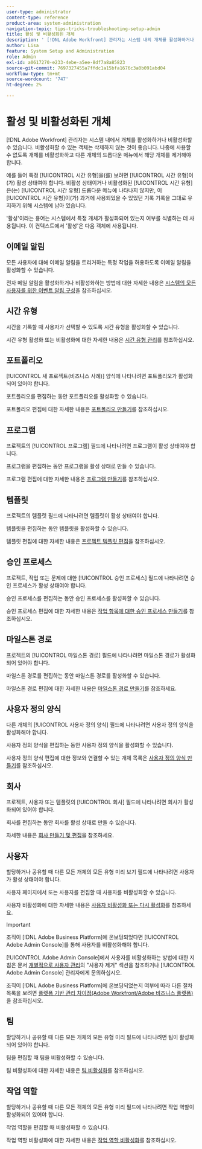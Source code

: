 ```yaml
---
user-type: administrator
content-type: reference
product-area: system-administration
navigation-topic: tips-tricks-troubleshooting-setup-admin
title: 활성 및 비활성화된 개체
description: ' [!DNL Adobe Workfront] 관리자는 시스템 내의 개체를 활성화하거나 비활성화할 수 있습니다. 비활성화할 수 있는 객체는 삭제하지 않는 것이 좋습니다. 나중에 사용할 수 없도록 개체를 비활성화하고 다른 개체의 드롭다운 메뉴에서 해당 개체를 제거해야 합니다.'
author: Lisa
feature: System Setup and Administration
role: Admin
exl-id: a0617270-e233-4ebe-a5ee-8df7a8a85823
source-git-commit: 7697327455a7ffdc1a15bfa1676c3a0b091abd04
workflow-type: tm+mt
source-wordcount: '747'
ht-degree: 2%

---
```


# 활성 및 비활성화된 개체

[!DNL Adobe Workfront] 관리자는 시스템 내에서 개체를 활성화하거나 비활성화할 수 있습니다. 비활성화할 수 있는 객체는 삭제하지 않는 것이 좋습니다. 나중에 사용할 수 없도록 개체를 비활성화하고 다른 개체의 드롭다운 메뉴에서 해당 개체를 제거해야 합니다.

예를 들어 특정 [!UICONTROL 시간 유형]을(를) 보려면 [!UICONTROL 시간 유형]이(가) 활성 상태여야 합니다. 비활성 상태이거나 비활성화된 [!UICONTROL 시간 유형]은(는) [!UICONTROL 시간 유형] 드롭다운 메뉴에 나타나지 않지만, 이 [!UICONTROL 시간 유형]이(가) 과거에 사용되었을 수 있었던 기록 기록을 그대로 유지하기 위해 시스템에 남아 있습니다.

&#39;활성&#39;이라는 용어는 시스템에서 특정 개체가 활성화되어 있는지 여부를 식별하는 데 사용됩니다. 이 컨텍스트에서 &#39;활성&#39;은 다음 객체에 사용됩니다.

## 이메일 알림

모든 사용자에 대해 이메일 알림을 트리거하는 특정 작업을 허용하도록 이메일 알림을 활성화할 수 있습니다.

전자 메일 알림을 활성화하거나 비활성화하는 방법에 대한 자세한 내용은 [시스템의 모든 사용자를 위한 이벤트 알림 구성](../../administration-and-setup/manage-workfront/emails/configure-event-notifications-for-everyone-in-the-system.md)을 참조하십시오.

## 시간 유형

시간을 기록할 때 사용자가 선택할 수 있도록 시간 유형을 활성화할 수 있습니다.

시간 유형 활성화 또는 비활성화에 대한 자세한 내용은 [시간 유형 관리](../../administration-and-setup/set-up-workfront/configure-timesheets-schedules/hour-types.md)를 참조하십시오.

## 포트폴리오

[!UICONTROL 새 프로젝트(비즈니스 사례)] 양식에 나타나려면 포트폴리오가 활성화되어 있어야 합니다.

포트폴리오를 편집하는 동안 포트폴리오를 활성화할 수 있습니다.

포트폴리오 편집에 대한 자세한 내용은 [포트폴리오 만들기](../../manage-work/portfolios/create-and-manage-portfolios/create-portfolios.md)를 참조하십시오.

## 프로그램

프로젝트의 [!UICONTROL 프로그램] 필드에 나타나려면 프로그램이 활성 상태여야 합니다.

프로그램을 편집하는 동안 프로그램을 활성 상태로 만들 수 있습니다.

프로그램 편집에 대한 자세한 내용은 [프로그램 만들기](../../manage-work/portfolios/create-and-manage-programs/create-program.md)를 참조하십시오.

## 템플릿

프로젝트의 템플릿 필드에 나타나려면 템플릿이 활성 상태여야 합니다.

템플릿을 편집하는 동안 템플릿을 활성화할 수 있습니다.

템플릿 편집에 대한 자세한 내용은 [프로젝트 템플릿 편집](../../manage-work/projects/create-and-manage-templates/edit-templates.md)을 참조하십시오.

## 승인 프로세스

프로젝트, 작업 또는 문제에 대한 [!UICONTROL 승인 프로세스] 필드에 나타나려면 승인 프로세스가 활성 상태여야 합니다.

승인 프로세스를 편집하는 동안 승인 프로세스를 활성화할 수 있습니다.

승인 프로세스 편집에 대한 자세한 내용은 [작업 항목에 대한 승인 프로세스 만들기](../../administration-and-setup/customize-workfront/configure-approval-milestone-processes/create-approval-processes.md)를 참조하십시오.

## 마일스톤 경로

프로젝트의 [!UICONTROL 마일스톤 경로] 필드에 나타나려면 마일스톤 경로가 활성화되어 있어야 합니다.

마일스톤 경로를 편집하는 동안 마일스톤 경로를 활성화할 수 있습니다.

마일스톤 경로 편집에 대한 자세한 내용은 [마일스톤 경로 만들기](../../administration-and-setup/customize-workfront/configure-approval-milestone-processes/create-milestone-path.md)를 참조하세요.

## 사용자 정의 양식

다른 개체의 [!UICONTROL 사용자 정의 양식] 필드에 나타나려면 사용자 정의 양식을 활성화해야 합니다.

사용자 정의 양식을 편집하는 동안 사용자 정의 양식을 활성화할 수 있습니다.

사용자 정의 양식 편집에 대한 정보와 연결할 수 있는 개체 목록은 [사용자 정의 양식 만들기](/help/quicksilver/administration-and-setup/customize-workfront/create-manage-custom-forms/form-designer/design-a-form/design-a-form.md)를 참조하십시오.

## 회사

프로젝트, 사용자 또는 템플릿의 [!UICONTROL 회사] 필드에 나타나려면 회사가 활성화되어 있어야 합니다.

회사를 편집하는 동안 회사를 활성 상태로 만들 수 있습니다.

자세한 내용은 [회사 만들기 및 편집](../../administration-and-setup/set-up-workfront/organizational-setup/create-and-edit-companies.md)을 참조하세요.

## 사용자

할당하거나 공유할 때 다른 모든 개체의 모든 유형 미리 보기 필드에 나타나려면 사용자가 활성 상태여야 합니다.

사용자 페이지에서 또는 사용자를 편집할 때 사용자를 비활성화할 수 있습니다.

사용자 비활성화에 대한 자세한 내용은 [사용자 비활성화 또는 다시 활성화](../../administration-and-setup/add-users/create-and-manage-users/deactivate-a-user.md)를 참조하세요.

>[!IMPORTANT]
>
>조직이 [!DNL Adobe Business Platform]에 온보딩되었다면 [!UICONTROL Adobe Admin Console]를 통해 사용자를 비활성화해야 합니다.
>
>[!UICONTROL Adobe Admin Console]에서 사용자를 비활성화하는 방법에 대한 지침은 문서 [개별적으로 사용자 관리](https://helpx.adobe.com/enterprise/using/manage-users-individually.html)의 &quot;사용자 제거&quot; 섹션을 참조하거나 [!UICONTROL Adobe Admin Console] 관리자에게 문의하십시오.
>
>조직이 [!DNL Adobe Business Platform]에 온보딩되었는지 여부에 따라 다른 절차 목록을 보려면 [플랫폼 기반 관리 차이점(Adobe Workfront/Adobe 비즈니스 플랫폼)](../../administration-and-setup/get-started-wf-administration/actions-in-admin-console.md)을 참조하십시오.

## 팀

할당하거나 공유할 때 다른 모든 개체의 모든 유형 미리 필드에 나타나려면 팀이 활성화되어 있어야 합니다.

팀을 편집할 때 팀을 비활성화할 수 있습니다.

팀 비활성화에 대한 자세한 내용은 [팀 비활성화](../../people-teams-and-groups/create-and-manage-teams/deactivate-a-team.md)를 참조하십시오.

## 작업 역할

할당하거나 공유할 때 다른 모든 객체의 모든 유형 미리 필드에 나타나려면 작업 역할이 활성화되어 있어야 합니다.

작업 역할을 편집할 때 비활성화할 수 있습니다.

작업 역할 비활성화에 대한 자세한 내용은 [작업 역할 비활성화](../../administration-and-setup/set-up-workfront/organizational-setup/deactivate-job-roles.md)를 참조하십시오.

